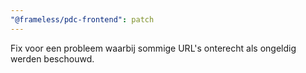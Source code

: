 ```yaml
---
"@frameless/pdc-frontend": patch
---
```


Fix voor een probleem waarbij sommige URL's onterecht als ongeldig werden beschouwd.
